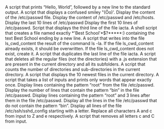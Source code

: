 A  script that prints “Hello, World”, followed by a new line to the standard output.
A  script that displays a confused smiley "(Ôo)'.
Display the content of the /etc/passwd file.
Display the content of /etc/passwd and /etc/hosts.
Display the last 10 lines of /etc/passwd
Display the first 10 lines of /etc/passwd.
Script that displays the third line of the file iacta.
A shell script that creates a file named exactly \*\'Best School\'\*$\?\*\*\*\*\*:) containing the text Best School ending by a new line.
A script that writes into the file ls_cwd_content the result of the command ls -la. If the file ls_cwd_content already exists, it should be overwritten. If the file ls_cwd_content does not exist, create it.
A script that duplicates the last line of the file iacta.
A script that deletes all the regular files (not the directories) with a .js extension that are present in the current directory and all its subfolders.
A script that counts the number of directories and sub-directories in the current directory.
A script that displays the 10 newest files in the current directory.
A script that takes a list of inputs and prints only words that appear exactly once.
Display lines containing the pattern “root” from the file /etc/passwd.
Display the number of lines that contain the pattern “bin” in the file /etc/passwd.
Display lines containing the pattern “root” and 3 lines after them in the file /etc/passwd.
Display all the lines in the file /etc/passwd that do not contain the pattern “bin”.
Display all lines of the file /etc/ssh/sshd_config starting with a letter.
Replace all characters A and c from input to Z and e respectively.
A  script that removes all letters c and C from input.
